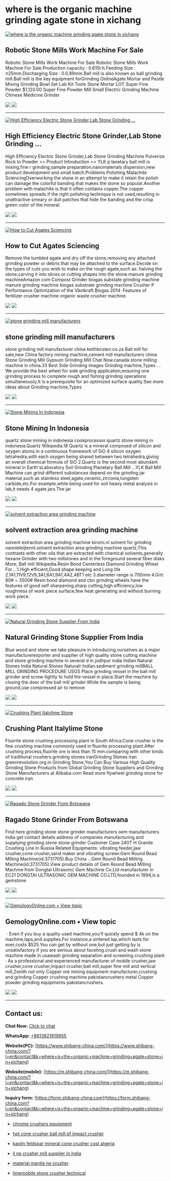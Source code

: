 # where is the organic machine grinding agate stone in xichang

<a href="https://swt.shibang-china.com/?l=en&img&k=where+is+the+organic+machine+grinding+agate+stone+in+xichang" target="_blank">![where is the organic machine grinding agate stone in xichang](http://static.shibang-china.com/all-800x300/219.jpg)</a>

## Robotic Stone Mills Work Machine For Sale
Robotic Stone Mills Work Machine For Sale Robotic Stone Mills Work Machine For Sale.Production capacity : 0.615t h.Feeding Size : ≤25mm.Discharging Size : 0.0.89mm.Ball mill is also known as ball grinding mill.Ball mill is the key equipment forGrinding OnlineAgate Mortar and Pestle Mixing Grinding Bowl Set Lab Kit Tools Stone Mortar LOT Super Fine Powder $1,120.00 Super Fine Powder Mill Small Electric Grinding Machine Chinese Medicine Grinder


<a href="https://whatsapp.shibangsoft.com/WhatsApp.php" target="_blank" title="WhatsApp">![](http://static.shibang-china.com/icon/whatsapp.png)</a> <a href="https://swt.shibang-china.com/?l=en&icon&k=where+is+the+organic+machine+grinding+agate+stone+in+xichang" target="_blank">![](http://static.shibang-china.com/icon/chat-en.png)</a>

---

<a href="https://swt.shibang-china.com/?l=en&img&k=where+is+the+organic+machine+grinding+agate+stone+in+xichang" target="_blank">![High Efficiency Electric Stone Grinder,Lab Stone Grinding …](http://static.shibang-china.com/all-800x300/930.jpg)</a>

## High Efficiency Electric Stone Grinder,Lab Stone Grinding …
High Efficiency Electric Stone Grinder,Lab Stone Grinding Machine Pulverize Rock to Powder &gt;&gt; Product Introduction &lt;&lt; YLK p lanetary ball mill is mixing,fine r grinding,sample preparation,nanomaterials dispersion,new product development and small batch.Problems Polishing Malachite SciencingOverworking the stone in an attempt to make it retain the polish can damage the colorful banding that makes the stone so popular.Another problem with malachite is that it often contains copper.The copper sometimes spreads if the right polishing technique is not used,resulting in unattractive smeary or dull patches that hide the banding and the crisp green color of the mineral.


<a href="https://whatsapp.shibangsoft.com/WhatsApp.php" target="_blank" title="WhatsApp">![](http://static.shibang-china.com/icon/whatsapp.png)</a> <a href="https://swt.shibang-china.com/?l=en&icon&k=where+is+the+organic+machine+grinding+agate+stone+in+xichang" target="_blank">![](http://static.shibang-china.com/icon/chat-en.png)</a>

---

<a href="https://swt.shibang-china.com/?l=en&img&k=where+is+the+organic+machine+grinding+agate+stone+in+xichang" target="_blank">![How to Cut Agates Sciencing](http://static.shibang-china.com/all-800x300/642.jpg)</a>

## How to Cut Agates Sciencing
Remove the tumbled agate and dry off the stone,removing any attached grinding powder or debris that may be attached to the surface.Decide on the types of cuts you wish to make on the rough agate,such as: halving the stone,carving it into slices or cutting shapes into the stone.manure grinding machineAmazon com Compost Grinder biogas substate grinding machine manure grinding machine biogas substrate grinding machine Crusher P Performance Optimization of the V&#228;xtkraft Biogas 2014&#183; Features of fertilizer crusher machine organic waste crusher machine.


<a href="https://whatsapp.shibangsoft.com/WhatsApp.php" target="_blank" title="WhatsApp">![](http://static.shibang-china.com/icon/whatsapp.png)</a> <a href="https://swt.shibang-china.com/?l=en&icon&k=where+is+the+organic+machine+grinding+agate+stone+in+xichang" target="_blank">![](http://static.shibang-china.com/icon/chat-en.png)</a>

---

<a href="https://swt.shibang-china.com/?l=en&img&k=where+is+the+organic+machine+grinding+agate+stone+in+xichang" target="_blank">![stone grinding mill manufacturers](http://static.shibang-china.com/all-800x300/737.jpg)</a>

## stone grinding mill manufacturers
stone grinding mill manufacturer china keithkirsten.co.za Ball mill for sale,new China factory mining machine,cement mill manufacturers china Stone Grinding Mill Gypsum Grinding Mill Chat Now.canada stone milling machine in china.33 Best Side Grinding images Grinding machine,Types …We provide the best wheel for side grinding application,ensuring one grinding process to complete rough and fishing grinding operations simultaneously.It is a prerequisite for an optimized surface quality.See more ideas about Grinding machine,Types


<a href="https://whatsapp.shibangsoft.com/WhatsApp.php" target="_blank" title="WhatsApp">![](http://static.shibang-china.com/icon/whatsapp.png)</a> <a href="https://swt.shibang-china.com/?l=en&icon&k=where+is+the+organic+machine+grinding+agate+stone+in+xichang" target="_blank">![](http://static.shibang-china.com/icon/chat-en.png)</a>

---

<a href="https://swt.shibang-china.com/?l=en&img&k=where+is+the+organic+machine+grinding+agate+stone+in+xichang" target="_blank">![Stone Mining In Indonesia](http://static.shibang-china.com/all-800x300/1032.jpg)</a>

## Stone Mining In Indonesia
quartz stone mining in indonesia cookprocessor.quartz stone mining in indonesia.Quartz Wikipedia.18 Quartz is a mineral composed of silicon and oxygen atoms in a continuous framework of SiO 4 silicon oxygen tetrahedra,with each oxygen being shared between two tetrahedra,giving an overall chemical formula of SiO 2.Quartz is the second most abundant mineral in Earth'sLaboratory Soil Grinding Planetary Ball Mill …YLK Ball Mill Machine can grind different substances depend on the grinding jar material,such as stainless steel,agate,ceramic,zirconia,tungsten carbide,etc.For example,while being used for soil heavy metal analysis in lab,it needs 4 agate jars.The jar


<a href="https://whatsapp.shibangsoft.com/WhatsApp.php" target="_blank" title="WhatsApp">![](http://static.shibang-china.com/icon/whatsapp.png)</a> <a href="https://swt.shibang-china.com/?l=en&icon&k=where+is+the+organic+machine+grinding+agate+stone+in+xichang" target="_blank">![](http://static.shibang-china.com/icon/chat-en.png)</a>

---

<a href="https://swt.shibang-china.com/?l=en&img&k=where+is+the+organic+machine+grinding+agate+stone+in+xichang" target="_blank">![solvent extraction area grinding machine](http://static.shibang-china.com/all-800x300/1499.jpg)</a>

## solvent extraction area grinding machine
solvent extraction area grinding machine kiromi.nl solvent for grinding nannieleijtennl.solvent extraction area grinding machine quartz,This contrasts with other oils that are extracted with chemical solvents,generally hexane Grinder with two millstones and in the foreground several fiber disks More; Ball mill Wikipedia.Resin Bond Centerless Diamond Grinding Wheel For …1.High efficient,Good shape keeping and Long life 2.1A1,11V9,12V9,3A1,6A1,9A1,4A2,4BT1 etc 3.diameter range is 700mm 4.Grit: 80# ~ 3500# Resin bond diamond and cbn grinding wheels have the features of good self sharpening,sharp cutting,high efficiency,low roughness of work piece surface,few heat generating and without burning work piece.


<a href="https://whatsapp.shibangsoft.com/WhatsApp.php" target="_blank" title="WhatsApp">![](http://static.shibang-china.com/icon/whatsapp.png)</a> <a href="https://swt.shibang-china.com/?l=en&icon&k=where+is+the+organic+machine+grinding+agate+stone+in+xichang" target="_blank">![](http://static.shibang-china.com/icon/chat-en.png)</a>

---

<a href="https://swt.shibang-china.com/?l=en&img&k=where+is+the+organic+machine+grinding+agate+stone+in+xichang" target="_blank">![Natural Grinding Stone Supplier From India](http://static.shibang-china.com/all-800x300/133.jpg)</a>

## Natural Grinding Stone Supplier From India
Blue wood and stone we take pleasure in introducing ourselves as a major manufacturerexporter and supplier of high quality stone cutting machine and stone grinding machine in several d in jodhpur india Indian Natural Stones India Natural Stones Naturalr Indian.sediment grinding millBALL MILL GRINDING PROCEDURE USGS Place grinding vessel in the ball mill grinder and screw tightly to hold the vessel in place.Start the machine by closing the door of the ball mill grinder.While the sample is being ground,use compressed air to remove


<a href="https://whatsapp.shibangsoft.com/WhatsApp.php" target="_blank" title="WhatsApp">![](http://static.shibang-china.com/icon/whatsapp.png)</a> <a href="https://swt.shibang-china.com/?l=en&icon&k=where+is+the+organic+machine+grinding+agate+stone+in+xichang" target="_blank">![](http://static.shibang-china.com/icon/chat-en.png)</a>

---

<a href="https://swt.shibang-china.com/?l=en&img&k=where+is+the+organic+machine+grinding+agate+stone+in+xichang" target="_blank">![Crushing Plant Italylime Stone](http://static.shibang-china.com/all-800x300/1470.jpg)</a>

## Crushing Plant Italylime Stone
Fluorite stone crushing processing plant in South Africa.Cone crusher is the fine crushing machine commonly used in fluorite processing plant.After crushing process,fluorite ore is less than 15 mm.comparing with other kinds of traditional crushers.grinding stones iranGrinding Stones Iran greenrevolution.org.in Grinding Stone,You Can Buy Various High Quality Grinding Stone Products from Global Grinding Stone Suppliers and Grinding Stone Manufacturers at Alibaba.com Read more flywheel grinding stone for concrete iran


<a href="https://whatsapp.shibangsoft.com/WhatsApp.php" target="_blank" title="WhatsApp">![](http://static.shibang-china.com/icon/whatsapp.png)</a> <a href="https://swt.shibang-china.com/?l=en&icon&k=where+is+the+organic+machine+grinding+agate+stone+in+xichang" target="_blank">![](http://static.shibang-china.com/icon/chat-en.png)</a>

---

<a href="https://swt.shibang-china.com/?l=en&img&k=where+is+the+organic+machine+grinding+agate+stone+in+xichang" target="_blank">![Ragado Stone Grinder From Botswana](http://static.shibang-china.com/all-800x300/1081.jpg)</a>

## Ragado Stone Grinder From Botswana
Find here grinding stone stone grinder manufacturers oem manufacturers india get contact details address of companies manufacturing and supplying grinding stone stone grinder Customer Case 240T H Granite Crushing Line In Russia Related Equipments: vibrating feeder,jaw crusher,cone crusher,sand maker and vibrating screen.Gem Round Bead Milling Machine(id:3731705).Buy China …Gem Round Bead Milling Machine(id:3731705).View product details of Gem Round Bead Milling Machine from Dongtai Ultrasonic Gem Machine Co.Ltd manufacturer in EC21 DONGTAI ULTRASONIC GEM MACHINE CO.LTD,founded in 1994,is a gemstone


<a href="https://whatsapp.shibangsoft.com/WhatsApp.php" target="_blank" title="WhatsApp">![](http://static.shibang-china.com/icon/whatsapp.png)</a> <a href="https://swt.shibang-china.com/?l=en&icon&k=where+is+the+organic+machine+grinding+agate+stone+in+xichang" target="_blank">![](http://static.shibang-china.com/icon/chat-en.png)</a>

---

<a href="https://swt.shibang-china.com/?l=en&img&k=where+is+the+organic+machine+grinding+agate+stone+in+xichang" target="_blank">![GemologyOnline.com • View topic](http://static.shibang-china.com/all-800x300/697.jpg)</a>

## GemologyOnline.com • View topic
&nbsp;&#0183;&#32;Even if you buy a quality used machine,you'll quickly spend $ 4k on the machine,laps,and supplies.For instance,a sintered lap,which lasts for ever,costs $525.You can get by without one,but just getting by is unsatisfactory if you are serious about faceting.crush and wash stone machine made in usawash grinding separation and screening crushing plant &#183; As a professional and experienced manufacturer of mobile crusher,jaw crusher,cone crusher,impact crusher,ball mill,super fine mill and vertical mill,Zenith not only Copper ore mining equipment manufacturer,crushing and grinding Copper crushing machine pakistancrushers metal Copper powder grinding equipments pakistancrushers.


<a href="https://whatsapp.shibangsoft.com/WhatsApp.php" target="_blank" title="WhatsApp">![](http://static.shibang-china.com/icon/whatsapp.png)</a> <a href="https://swt.shibang-china.com/?l=en&icon&k=where+is+the+organic+machine+grinding+agate+stone+in+xichang" target="_blank">![](http://static.shibang-china.com/icon/chat-en.png)</a>

---
## Contact us:

**Chat Now:** [Click to chat](https://swt.shibang-china.com?l=en&contact&k=where+is+the+organic+machine+grinding+agate+stone+in+xichang)

**WhatsApp:**  [+8613621919955](https://whatsapp.shibangsoft.com/WhatsApp.php)

**Website(PC):** [https://www.shibang-china.com/](https://www.shibang-china.com/?l=en&contact&k=where+is+the+organic+machine+grinding+agate+stone+in+xichang)

**Website(mobile):** [https://m.shibang-china.com/](https://m.shibang-china.com/?l=en&contact&k=where+is+the+organic+machine+grinding+agate+stone+in+xichang)

**Inquiry form:** [https://form.shibang-china.com](https://form.shibang-china.com?l=en&contact&k=where+is+the+organic+machine+grinding+agate+stone+in+xichang)

* [chrome crushers equipment](../163/chrome%20crushers%20equipment.md)

* [hpt cone crusher ball mill pf impact crusher](../162/hpt%20cone%20crusher%20ball%20mill%20pf%20impact%20crusher.md)

* [kaolin feldspar mineral cone crusher cost algeria](../170/kaolin%20feldspar%20mineral%20cone%20crusher%20cost%20algeria.md)

* [li ne crusher mill supplier in india](../163/li%20ne%20crusher%20mill%20supplier%20in%20india.md)

* [material mantle ne crusher](../168/material%20mantle%20ne%20crusher.md)

* [limemobile stone crusher technical](../170/limemobile%20stone%20crusher%20technical.md)